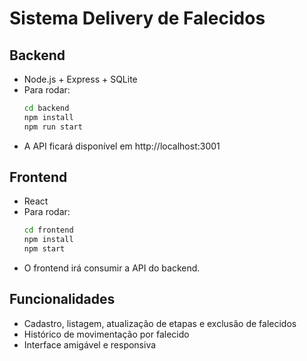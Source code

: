 # Sistema Delivery de Falecidos

## Backend

- Node.js + Express + SQLite
- Para rodar:
  ```bash
  cd backend
  npm install
  npm run start
  ```
- A API ficará disponível em http://localhost:3001

## Frontend

- React
- Para rodar:
  ```bash
  cd frontend
  npm install
  npm start
  ```
- O frontend irá consumir a API do backend.

## Funcionalidades
- Cadastro, listagem, atualização de etapas e exclusão de falecidos
- Histórico de movimentação por falecido
- Interface amigável e responsiva
